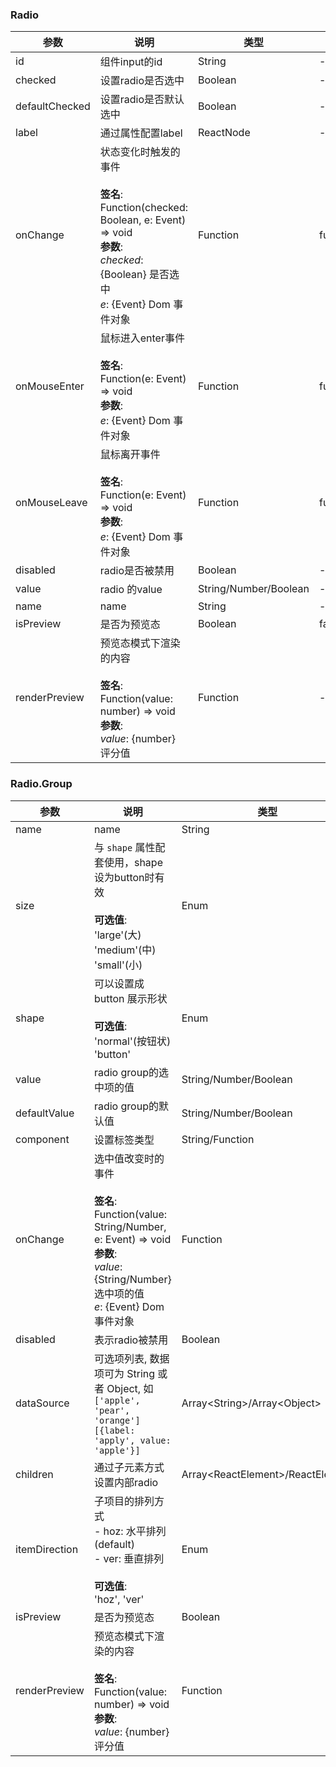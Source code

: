 ### Radio

| 参数             | 说明                                                                                                                                         | 类型                    | 默认值       |
| -------------- | ------------------------------------------------------------------------------------------------------------------------------------------ | --------------------- | --------- |
| id             | 组件input的id                                                                                                                                 | String                | -         |
| checked        | 设置radio是否选中                                                                                                                                | Boolean               | -         |
| defaultChecked | 设置radio是否默认选中                                                                                                                              | Boolean               | -         |
| label          | 通过属性配置label                                                                                                                                | ReactNode             | -         |
| onChange       | 状态变化时触发的事件<br/><br/>**签名**:<br/>Function(checked: Boolean, e: Event) => void<br/>**参数**:<br/>*checked*: {Boolean} 是否选中<br/>*e*: {Event} Dom 事件对象 | Function              | func.noop |
| onMouseEnter   | 鼠标进入enter事件<br/><br/>**签名**:<br/>Function(e: Event) => void<br/>**参数**:<br/>*e*: {Event} Dom 事件对象                                               | Function              | func.noop |
| onMouseLeave   | 鼠标离开事件<br/><br/>**签名**:<br/>Function(e: Event) => void<br/>**参数**:<br/>*e*: {Event} Dom 事件对象                                                    | Function              | func.noop |
| disabled       | radio是否被禁用                                                                                                                                 | Boolean               | -         |
| value          | radio 的value                                                                                                                               | String/Number/Boolean | -         |
| name           | name                                                                                                                                       | String                | -         |
| isPreview      | 是否为预览态                                                                                                                                     | Boolean               | false     |
| renderPreview  | 预览态模式下渲染的内容<br/><br/>**签名**:<br/>Function(value: number) => void<br/>**参数**:<br/>*value*: {number} 评分值                                          | Function              | -         |

### Radio.Group

| 参数            | 说明                                                                                                                                                 | 类型                                  | 默认值      |
| ------------- | -------------------------------------------------------------------------------------------------------------------------------------------------- | ----------------------------------- | -------- |
| name          | name                                                                                                                                               | String                              | -        |
| size          | 与 `shape` 属性配套使用，shape设为button时有效<br/><br/>**可选值**:<br/>'large'(大)<br/>'medium'(中)<br/>'small'(小)                                                       | Enum                                | 'medium' |
| shape         | 可以设置成 button 展示形状<br/><br/>**可选值**:<br/>'normal'(按钮状)<br/>'button'                                                                                     | Enum                                | -        |
| value         | radio group的选中项的值                                                                                                                                  | String/Number/Boolean               | -        |
| defaultValue  | radio group的默认值                                                                                                                                    | String/Number/Boolean               | -        |
| component     | 设置标签类型                                                                                                                                             | String/Function                     | 'div'    |
| onChange      | 选中值改变时的事件<br/><br/>**签名**:<br/>Function(value: String/Number, e: Event) => void<br/>**参数**:<br/>*value*: {String/Number} 选中项的值<br/>*e*: {Event} Dom 事件对象 | Function                            | () => {} |
| disabled      | 表示radio被禁用                                                                                                                                         | Boolean                             | -        |
| dataSource    | 可选项列表, 数据项可为 String 或者 Object, 如 `['apple', 'pear', 'orange']` `[{label: 'apply', value: 'apple'}]`                                                | Array\<String>/Array\<Object>   | \[]      |
| children      | 通过子元素方式设置内部radio                                                                                                                                   | Array\<ReactElement>/ReactElement | -        |
| itemDirection | 子项目的排列方式<br/>- hoz: 水平排列 (default)<br/>- ver: 垂直排列<br/><br/>**可选值**:<br/>'hoz', 'ver'                                                                   | Enum                                | 'hoz'    |
| isPreview     | 是否为预览态                                                                                                                                             | Boolean                             | false    |
| renderPreview | 预览态模式下渲染的内容<br/><br/>**签名**:<br/>Function(value: number) => void<br/>**参数**:<br/>*value*: {number} 评分值                                                  | Function                            | -        |
